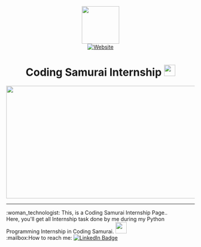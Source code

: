 <div id="header" align="center">
  <a href="https://docs.google.com/forms/d/e/1FAIpQLSdVDbImXuGanoZnoFKnXPjiuuglAgRzB0tkNkC-SToD0TK9CQ/viewform?pli=1">
  <img src="https://encrypted-tbn0.gstatic.com/images?q=tbn:ANd9GcSgHYlmADHOTxRI2SJhlZzZddTYPU71dh0y4Bdcool58r7_2N_TcdOJktnY&s=10" width="100"/>
  </a><br>
    <a href="https://ayssh.netlify.app">
      <img src="https://img.shields.io/badge/Website-blue?logo=dependabot" alt="Website"/>
  </a><br>
        <img src="https://komarev.com/ghpvc/?username=aysh01&style=flat-square&color=blue" alt=""/>
<h1>
  Coding Samurai Internship
  <img src="https://media.giphy.com/media/hvRJCLFzcasrR4ia7z/giphy.gif" width="30px"/>
</h1>
    <div align="center">
  <img src="https://media.giphy.com/media/3oKIPEqDGUULpEU0aQ/giphy.gif" width="600" height="300"/><br>
      <hr>
      <div align="left">
:woman_technologist: This, is a Coding Samurai Internship Page..<br>
      Here, you'll get all Internship task done by me during my Python Programming Internship in Coding Samurai. <img src="https://media.giphy.com/media/WUlplcMpOCEmTGBtBW/giphy.gif" width="30"><br>
:mailbox:How to reach me: <a href="https://www.linkedin.com/in/aayush-kantak-88a7b4271?utm_source=share&utm_campaign=share_via&utm_content=profile&utm_medium=android_app">
    <img src="https://img.shields.io/badge/LinkedIn-blue?style=for-the-badge&logo=linkedin&logoColor=white" alt="LinkedIn Badge"/>
  </a><br>
      </div>
</div>
</div>

